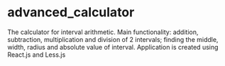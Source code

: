 # advanced_calculator
The calculator for interval arithmetic. 
Main functionality: addition, subtraction, multiplication and division of 2 intervals; finding the middle, width, radius and absolute value of interval. 
Application is created using React.js and Less.js
